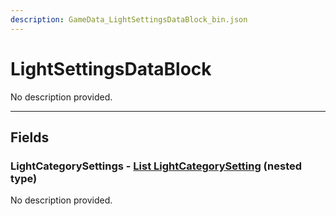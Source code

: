 ```yaml
---
description: GameData_LightSettingsDataBlock_bin.json
---
```


# LightSettingsDataBlock

No description provided.

***

## Fields

### LightCategorySettings - [List LightCategorySetting](../../nested-types/lightcategorysetting.md) (nested type)

No description provided.
